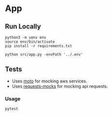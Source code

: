 # App

## Run Locally

```
python3 -m venv env
source env/bin/activate
pip install -r requirements.txt
```

```
python src/app.py -envPath '../.env'
```

## Tests

- Uses [moto](http://docs.getmoto.org/en/latest/) for mocking aws services.
- Uses [requests-mocks](https://requests-mock.readthedocs.io) for mocking api requests.

### Usage

```
pytest
```
